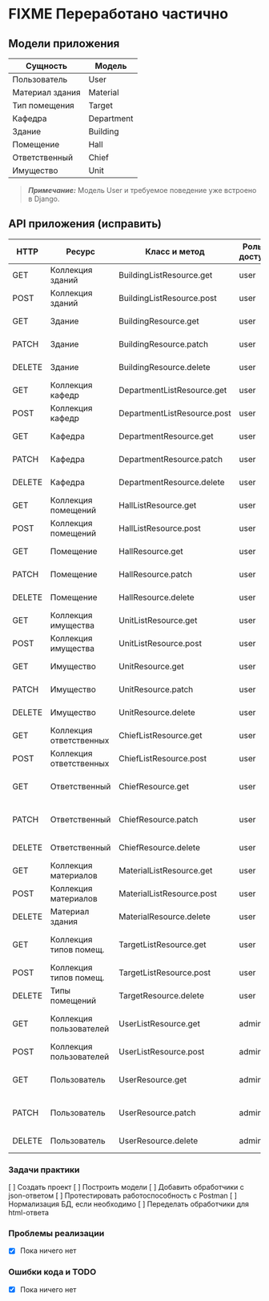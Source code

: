 # FIXME Переработано частично

## Модели приложения

| Сущность        | Модель          |
| --------------- | --------------- |
| Пользователь    | User            |
| Материал здания | Material        |
| Тип помещения   | Target          |
| Кафедра         | Department      |
| Здание          | Building        |
| Помещение       | Hall            |
| Ответственный   | Chief           |
| Имущество       | Unit            |

> **_Примечание:_** Модель User и требуемое поведение уже встроено в Django.

## API приложения (исправить)

| HTTP    | Ресурс                  | Класс и метод               | Роль в доступе | Описание                           |
| ------- | ----------------------- | --------------------------- | -------------- | ---------------------------------- |
| GET     | Коллекция зданий        | BuildingListResource.get    | user           | Получает все здания
| POST    | Коллекция зданий        | BuildingListResource.post   | user           | Создает новое здание
| GET     | Здание                  | BuildingResource.get        | user           | Получает одно здание
| PATCH   | Здание                  | BuildingResource.patch      | user           | Обновляет одно здание
| DELETE  | Здание                  | BuildingResource.delete     | user           | Удаляет одно здание
| GET     | Коллекция кафедр        | DepartmentListResource.get  | user           | Получает все кафедры
| POST    | Коллекция кафедр        | DepartmentListResource.post | user           | Создает новую кафедру
| GET     | Кафедра                 | DepartmentResource.get      | user           | Получает одно кафедру
| PATCH   | Кафедра                 | DepartmentResource.patch    | user           | Обновляет одно кафедру
| DELETE  | Кафедра                 | DepartmentResource.delete   | user           | Удаляет одно кафедру
| GET     | Коллекция помещений     | HallListResource.get        | user           | Получает все помещения
| POST    | Коллекция помещений     | HallListResource.post       | user           | Создает новое помещение
| GET     | Помещение               | HallResource.get            | user           | Получает одно помещение
| PATCH   | Помещение               | HallResource.patch          | user           | Обновляет одно помещение
| DELETE  | Помещение               | HallResource.delete         | user           | Удаляет одно помещение
| GET     | Коллекция имущества     | UnitListResource.get        | user           | Получает все имущество
| POST    | Коллекция имущества     | UnitListResource.post       | user           | Создает новое имущество
| GET     | Имущество               | UnitResource.get            | user           | Получает одно имущество
| PATCH   | Имущество               | UnitResource.patch          | user           | Обновляет одно имущество
| DELETE  | Имущество               | UnitResource.delete         | user           | Удаляет одно имущество
| GET     | Коллекция ответственных | ChiefListResource.get       | user           | Получает всех ответственных
| POST    | Коллекция ответственных | ChiefListResource.post      | user           | Создает нового ответственного
| GET     | Ответственный           | ChiefResource.get           | user           | Получает одного ответственного
| PATCH   | Ответственный           | ChiefResource.patch         | user           | Обновляет одного ответственного
| DELETE  | Ответственный           | ChiefResource.delete        | user           | Удаляет одного ответственного
| GET     | Коллекция материалов    | MaterialListResource.get    | user           | Получает все материалы
| POST    | Коллекция материалов    | MaterialListResource.post   | user           | Создает новый материал
| DELETE  | Материал здания         | MaterialResource.delete     | user           | Удаляет материал
| GET     | Коллекция типов помещ.  | TargetListResource.get      | user           | Получает все типы помещений
| POST    | Коллекция типов помещ.  | TargetListResource.post     | user           | Создает новый тип помещения
| DELETE  | Типы помещений          | TargetResource.delete       | user           | Удаляет тип помещения
| GET     | Коллекция пользователей | UserListResource.get        | admin          | Получает всех сохраненных пользователей
| POST    | Коллекция пользователей | UserListResource.post       | admin          | Создает нового пользователя
| GET     | Пользователь            | UserResource.get            | admin          | Получает существующего пользователя
| PATCH   | Пользователь            | UserResource.patch          | admin          | Обновляет одного пользователя
| DELETE  | Пользователь            | UserResource.delete         | admin          | Удаляет одного пользователя


### Задачи практики

[ ] Создать проект
[ ] Построить модели
[ ] Добавить обработчики с json-ответом
[ ] Протестировать работоспособность с Postman
[ ] Нормализация БД, если необходимо
[ ] Переделать обработчики для html-ответа

### Проблемы реализации

- [x] Пока ничего нет

### Ошибки кода и TODO

- [x] Пока ничего нет